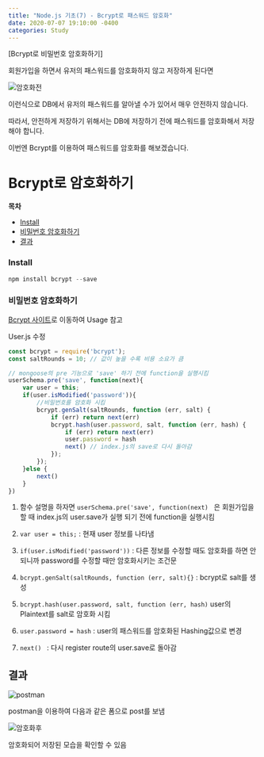```yaml
---
title: "Node.js 기초(7) - Bcrypt로 패스워드 암호화"	
date: 2020-07-07 19:10:00 -0400	
categories: Study
---
```


[Bcrypt로 비밀번호 암호화하기]	

회원가입을 하면서 유저의 패스워드를 암호화하지 않고 저장하게 된다면	

![암호화전](../../assets/images/study/node7/암호화전.PNG)	

이런식으로 DB에서 유저의 패스워드를 알아낼 수가 있어서 매우 안전하지 않습니다.	

따라서, 안전하게 저장하기 위해서는 DB에 저장하기 전에 패스워드를 암호화해서 저장해야 합니다.	

이번엔 Bcrypt를 이용하여 패스워드를 암호화를 해보겠습니다.	



# Bcrypt로 암호화하기	

**목차**	

- [Install](#intall)	
- [비밀번호 암호화하기](#비밀번호-암호화하기)	
- [결과](#결과)	



### Install	

```	javascript
npm install bcrypt --save	
```



### 비밀번호 암호화하기	

[Bcrypt 사이트](https://www.npmjs.com/package/bcrypt)로 이동하여 Usage 참고	

User.js 수정	

```	javascript
const bcrypt = require('bcrypt');	
const saltRounds = 10; // 값이 높을 수록 비용 소요가 큼	
```

```	javascript
// mongoose의 pre 기능으로 'save' 하기 전에 function을 실행시킴	
userSchema.pre('save', function(next){	
    var user = this;	
    if(user.isModified('password')){	
        //비밀번호를 암호화 시킴	
        bcrypt.genSalt(saltRounds, function (err, salt) {	
            if (err) return next(err)	
            bcrypt.hash(user.password, salt, function (err, hash) {	
                if (err) return next(err)	
                user.password = hash	
                next() // index.js의 save로 다시 돌아감	
            });	
        });	
    }else {	
        next()	
    }	
})	
```



1) 함수 설명을 하자면 ``userSchema.pre('save', function(next) `` 은 회원가입을 할 때 index.js의 user.save가 실행 되기 전에 function을 실행시킴	

2)  ``var user = this;`` : 현재 user 정보를 나타냄	

3) ``if(user.isModified('password'))``  : 다른 정보를 수정할 때도 암호화를 하면 안되니까 password를 수정할 때만 암호화시키는 조건문	

4) ``bcrypt.genSalt(saltRounds, function (err, salt){}`` : bcrypt로 salt를 생성	

5) ``bcrypt.hash(user.password, salt, function (err, hash)`` user의 Plaintext를 salt로 암호화 시킴	

6) ``user.password = hash`` : user의 패스워드를 암호화된 Hashing값으로 변경	

7) ``next()	`` : 다시 register route의 user.save로 돌아감	



## 결과	

![postman](../../assets/images/study/node7/postman.PNG)	

postman을 이용하여 다음과 같은 폼으로 post를 보냄	





![암호화후](../../assets/images/study/node7/암호화후.PNG)	

암호화되어 저장된 모습을 확인할 수 있음